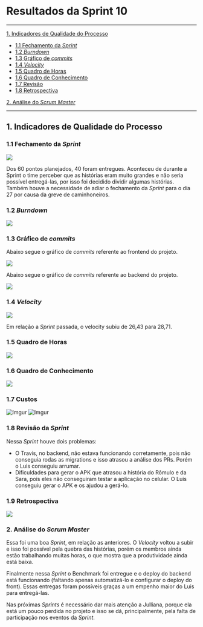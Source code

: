 # Resultados da Sprint 10
------

[1. Indicadores de Qualidade do Processo](#1-indicadores-de-qualidade-do-processo)

* [1.1 Fechamento da _Sprint_](#11-fechamento-da-sprint)
* [1.2 _Burndown_](#12-burndown)
* [1.3 Gráfico de _commits_](#13-grafico-de-commits)
* [1.4 _Velocity_](#14-velocity)
* [1.5 Quadro de Horas](#15-quadro-de-horas)
* [1.6 Quadro de Conhecimento](#16-quadro-de-conhecimento)
* [1.7 Revisão](#18-revisao-da-sprint)
* [1.8 Retrospectiva](#19-retrospectiva)

[2. Análise do _Scrum Master_](#2-análise-do-scrum-master)  

------

## 1. Indicadores de Qualidade do Processo

### 1.1 Fechamento da _Sprint_
![](images/results_sprint10.png)

Dos 60 pontos planejados, 40 foram entregues. Aconteceu de durante a Sprint o time perceber que as histórias eram muito grandes e não seria possível entregá-las, por isso foi decidido dividir algumas histórias. Também houve a necessidade de adiar o fechamento da _Sprint_ para o dia 27 por causa da greve de caminhoneiros.

### 1.2 _Burndown_

![](images/burndown_sprint10.png)

### 1.3 Gráfico de _commits_

Abaixo segue o gráfico de _commits_ referente ao frontend do projeto.

![](images/commits_frontend.png)

Abaixo segue o gráfico de _commits_ referente ao backend do projeto.

![](images/commits_backend.png)

### 1.4 _Velocity_

![](images/velocity_sprint10.png)

Em relação a _Sprint_ passada, o velocity subiu de 26,43 para 28,71.

### 1.5 Quadro de Horas

![](images/timetable_sprint10.png)

### 1.6 Quadro de Conhecimento

![](images/knowledge_framework_sprint10.png)

### 1.7 Custos
![Imgur](https://i.imgur.com/17MsyIl.png)
![Imgur](https://i.imgur.com/mrjkwqp.png)

### 1.8 Revisão da _Sprint_

Nessa _Sprint_ houve dois problemas:

* O Travis, no backend, não estava funcionando corretamente, pois não conseguia rodas as migrations e isso atrasou a análise dos PRs. Porém o Luis conseguiu arrumar.
* Dificuldades para gerar o APK que atrasou a história do Rômulo e da Sara, pois eles não conseguiram testar a aplicação no celular. O Luis conseguiu gerar o APK e os ajudou a gerá-lo.


### 1.9 Retrospectiva

![](images/retrospective_sprint10.png)

### 2. Análise do _Scrum Master_

Essa foi uma boa _Sprint_, em relação as anteriores. O _Velocity_ voltou a subir e isso foi possível pela quebra das histórias, porém os membros ainda estão trabalhando muitas horas, o que mostra que a produtividade ainda está baixa.

Finalmente nessa _Sprint_ o Benchmark foi entregue e o deploy do backend está funcionando (faltando apenas automatizá-lo e configurar o deploy do front). Essas entregas foram possíveis graças a um empenho maior do Luis para entregá-las.

Nas próximas _Sprints_ é necessário dar mais atenção a Julliana, porque ela está um pouco perdida no projeto e isso se dá, principalmente, pela falta de participação nos eventos da _Sprint_.

